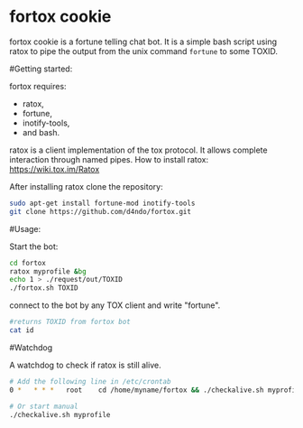 fortox cookie
=============

fortox cookie is a fortune telling chat bot.
It is a simple bash script using ratox to pipe the output from the unix command `fortune` to some TOXID.

#Getting started:

fortox requires:
* ratox,
* fortune,
* inotify-tools,
* and bash.

ratox is a client implementation of the tox protocol. It allows complete interaction through named pipes.
How to install ratox: https://wiki.tox.im/Ratox

After installing ratox clone the repository:

```bash
sudo apt-get install fortune-mod inotify-tools
git clone https://github.com/d4ndo/fortox.git
```
#Usage:

Start the bot:

```bash
cd fortox
ratox myprofile &bg
echo 1 > ./request/out/TOXID
./fortox.sh TOXID
```
connect to the bot by any TOX client and write "fortune".

```bash
#returns TOXID from fortox bot
cat id
```

#Watchdog

A watchdog to check if ratox is still alive.

```bash
# Add the following line in /etc/crontab
0 *   * * *   root    cd /home/myname/fortox && ./checkalive.sh myprofile

# Or start manual
./checkalive.sh myprofile
```

